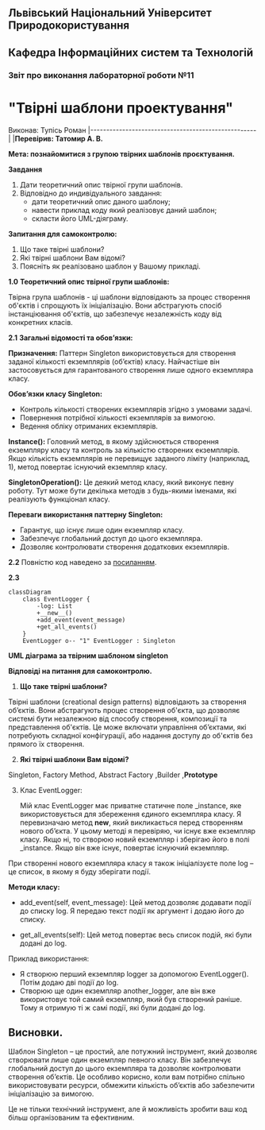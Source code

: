 ## Львівський Національний Університет Природокористування
## Кафедра Інформаційних систем та Технологій



### Звіт про виконання лабораторної роботи №11
# "Твірні шаблони проектування"



 Виконав: Тупісь Роман
|----------------------------------------------------|
 |**Перевірив: Татомир А. В.**                       




**Мета: познайомитися з групою твірних шаблонів проєктування.**


**Завдання**

1. Дати теоретичний опис твірної групи шаблонів.
2. Відповідно до индивідуального завдання:
   - дати теоретичний опис даного шаблону;
   - навести приклад коду який реалізовує даний шаблон;
   - скласти його UML-діяграму.

**Запитання для самоконтролю:**
1. Що таке твірні шаблони?
2. Які твірні шаблони Вам відомі?
3. Поясніть як реалізовано шаблон у Вашому прикладі.



**1.0**
**Теоретичний опис твірної групи шаблонів:**

Твірна група шаблонів - ці шаблони відповідають за процес створення об'єктів і спрощують їх ініціалізацію. Вони абстрагують спосіб інстанціювання об'єктів, що забезпечує незалежність коду від конкретних класів.



**2.1** 
**Загальні відомості та обов’язки:**


**Призначення:** Паттерн Singleton використовується для створення заданої кількості екземплярів (об’єктів) класу. Найчастіше він застосовується для гарантованого створення лише одного екземпляра класу.

**Обов’язки класу Singleton:**
 - Контроль кількості створених екземплярів згідно з умовами задачі.
 - Повернення потрібної кількості екземплярів за вимогою.
 - Ведення обліку отриманих екземплярів.

**Instance():** Головний метод, в якому здійснюється створення екземпляру класу та контроль за кількістю створених екземплярів. Якщо кількість екземплярів не перевищує заданого ліміту (наприклад, 1), метод повертає існуючий екземпляр класу.

**SingletonOperation():** 
Це деякий метод класу, який виконує певну роботу. Тут може бути декілька методів з будь-якими іменами, які реалізують функціонал класу.

**Переваги використання паттерну Singleton:**
 - Гарантує, що існує лише один екземпляр класу.
 - Забезпечує глобальний доступ до цього екземпляра.
 - Дозволяє контролювати створення додаткових екземплярів.

**2.2**
Повністю код наведено за [посиланням](./singleton.py).


**2.3**
```mermaid
classDiagram
    class EventLogger {
        -log: List
        +__new__()
        +add_event(event_message)
        +get_all_events()
    }
    EventLogger o-- "1" EventLogger : Singleton

```
**UML діаграма за твірним шаблоном singleton**




**Відповіді на питання для самоконтролю.**
1. **Що таке твірні шаблони?**

   
Твірні шаблони (creational design patterns) відповідають за створення об’єктів. Вони абстрагують процес створення об'єкта, що дозволяє системі бути незалежною від способу створення, композиції та представлення об'єктів. Це може включати управління об’єктами, які потребують складної конфігурації, або надання доступу до об'єктів без прямого їх створення.


2. **Які твірні шаблони Вам відомі?**

   
Singleton, Factory Method, Abstract Factory ,Builder ,**Prototype**

3. Клас EventLogger:

   
    Мій клас EventLogger має приватне статичне поле _instance, яке використовується для збереження єдиного екземпляра класу.
Я перевизначаю метод __new__, який викликається перед створенням нового об’єкта. У цьому методі я перевіряю, чи існує вже екземпляр класу. Якщо ні, то створюю новий екземпляр і зберігаю його в полі _instance. Якщо він вже існує, повертає існуючий екземпляр.

При створенні нового екземпляра класу я також ініціалізуєте поле log – це список, в якому я буду зберігати події.

**Методи класу:**


 - add_event(self, event_message): Цей метод дозволяє додавати події до списку log. Я передаю текст події як аргумент і додаю його до списку.

 - get_all_events(self): Цей метод повертає весь список подій, які були додані до log.

Приклад використання:


 - Я створюю перший екземпляр logger за допомогою EventLogger(). Потім додаю дві події до log.
 - Створюю ще один екземпляр another_logger, але він вже використовує той самий екземпляр, який був створений раніше. Тому я отримую ті ж самі події, які були додані до log.

## Висновки. 


Шаблон Singleton – це простий, але потужний інструмент, який дозволяє створювати лише один екземпляр певного класу. Він забезпечує глобальний доступ до цього екземпляра та дозволяє контролювати створення об’єктів. Це особливо корисно, коли вам потрібно спільно використовувати ресурси, обмежити кількість об’єктів або забезпечити ініціалізацію за вимогою.

Це не тільки технічний інструмент, але й можливість зробити ваш код більш організованим та ефективним.

